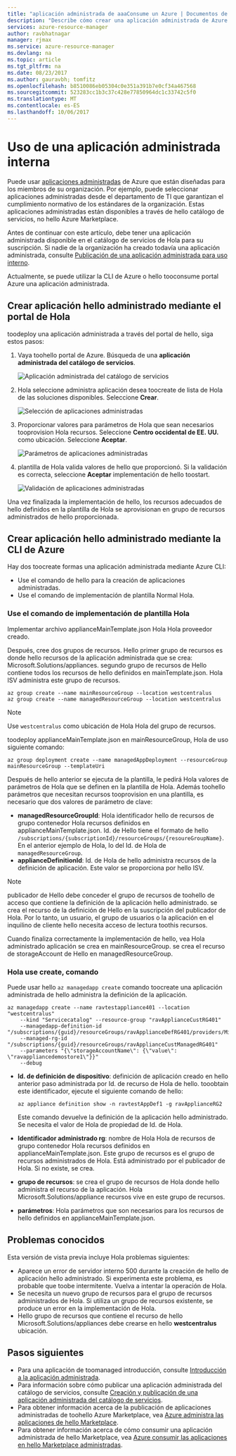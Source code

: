 ```yaml
---
title: "aplicación administrada de aaaConsume un Azure | Documentos de Microsoft"
description: "Describe cómo crear una aplicación administrada de Azure a partir de archivos publicados."
services: azure-resource-manager
author: ravbhatnagar
manager: rjmax
ms.service: azure-resource-manager
ms.devlang: na
ms.topic: article
ms.tgt_pltfrm: na
ms.date: 08/23/2017
ms.author: gauravbh; tomfitz
ms.openlocfilehash: b8510086eb05304c0e351a391b7e0cf34a467568
ms.sourcegitcommit: 523283cc1b3c37c428e77850964dc1c33742c5f0
ms.translationtype: MT
ms.contentlocale: es-ES
ms.lasthandoff: 10/06/2017
---
```

# <a name="consume-an-internal-managed-application"></a>Uso de una aplicación administrada interna

Puede usar [aplicaciones administradas](managed-application-overview.md) de Azure que están diseñadas para los miembros de su organización. Por ejemplo, puede seleccionar aplicaciones administradas desde el departamento de TI que garantizan el cumplimiento normativo de los estándares de la organización. Estas aplicaciones administradas están disponibles a través de hello catálogo de servicios, no hello Azure Marketplace.

Antes de continuar con este artículo, debe tener una aplicación administrada disponible en el catálogo de servicios de Hola para su suscripción. Si nadie de la organización ha creado todavía una aplicación administrada, consulte [Publicación de una aplicación administrada para uso interno](managed-application-publishing.md).

Actualmente, se puede utilizar la CLI de Azure o hello tooconsume portal Azure una aplicación administrada.

## <a name="create-hello-managed-application-by-using-hello-portal"></a>Crear aplicación hello administrado mediante el portal de Hola

toodeploy una aplicación administrada a través del portal de hello, siga estos pasos:

1. Vaya toohello portal de Azure. Búsqueda de una **aplicación administrada del catálogo de servicios**.

   ![Aplicación administrada del catálogo de servicios](./media/managed-application-consumption/create-service-catalog-managed-application.png)

1. Hola seleccione administra aplicación desea toocreate de lista de Hola de las soluciones disponibles. Seleccione **Crear**.

   ![Selección de aplicaciones administradas](./media/managed-application-consumption/select-offer.png)

1. Proporcionar valores para parámetros de Hola que sean necesarios tooprovision Hola recursos. Seleccione **Centro occidental de EE. UU.** como ubicación. Seleccione **Aceptar**.

   ![Parámetros de aplicaciones administradas](./media/managed-application-consumption/input-parameters.png)

1. plantilla de Hola valida valores de hello que proporcionó. Si la validación es correcta, seleccione **Aceptar** implementación de hello toostart.

   ![Validación de aplicaciones administradas](./media/managed-application-consumption/validation.png)

Una vez finalizada la implementación de hello, los recursos adecuados de hello definidos en la plantilla de Hola se aprovisionan en grupo de recursos administrados de hello proporcionada.

## <a name="create-hello-managed-application-by-using-azure-cli"></a>Crear aplicación hello administrado mediante la CLI de Azure

Hay dos toocreate formas una aplicación administrada mediante Azure CLI:

* Use el comando de hello para la creación de aplicaciones administradas.
* Use el comando de implementación de plantilla Normal Hola.

### <a name="use-hello-template-deployment-command"></a>Use el comando de implementación de plantilla Hola

Implementar archivo applianceMainTemplate.json Hola Hola proveedor creado.

Después, cree dos grupos de recursos. Hello primer grupo de recursos es donde hello recursos de la aplicación administrada que se crea: Microsoft.Solutions/appliances. segundo grupo de recursos de Hello contiene todos los recursos de hello definidos en mainTemplate.json. Hola ISV administra este grupo de recursos.

```azurecli
az group create --name mainResourceGroup --location westcentralus
az group create --name managedResourceGroup --location westcentralus
```

> [!NOTE]
> Use `westcentralus` como ubicación de Hola Hola del grupo de recursos.
>

toodeploy applianceMainTemplate.json en mainResourceGroup, Hola de uso siguiente comando:

```azurecli
az group deployment create --name managedAppDeployment --resourceGroup mainResourceGroup --templateUri
```

Después de hello anterior se ejecuta de la plantilla, le pedirá Hola valores de parámetros de Hola que se definen en la plantilla de Hola. Además toohello parámetros que necesitan recursos tooprovision en una plantilla, es necesario que dos valores de parámetro de clave:

- **managedResourceGroupId**: Hola identificador hello de recursos de grupo contenedor Hola recursos definidos en applianceMainTemplate.json. Id. de Hello tiene el formato de hello `/subscriptions/{subscriptionId}/resourceGroups/{resoureGroupName}`. En el anterior ejemplo de Hola, lo del Id. de Hola de `managedResourceGroup`.
- **applianceDefinitionId**: Id. de Hola de hello administra recursos de la definición de aplicación. Este valor se proporciona por hello ISV.

> [!NOTE]
> publicador de Hello debe conceder el grupo de recursos de toohello de acceso que contiene la definición de la aplicación hello administrado. se crea el recurso de la definición de Hello en la suscripción del publicador de Hola. Por lo tanto, un usuario, el grupo de usuarios o la aplicación en el inquilino de cliente hello necesita acceso de lectura toothis recursos.

Cuando finaliza correctamente la implementación de hello, vea Hola administrado aplicación se crea en mainResourceGroup. se crea el recurso de storageAccount de Hello en managedResourceGroup.

### <a name="use-hello-create-command"></a>Hola use create, comando

Puede usar hello `az managedapp create` comando toocreate una aplicación administrada de hello administra la definición de la aplicación.

```azurecli
az managedapp create --name ravtestappliance401 --location "westcentralus"
    --kind "Servicecatalog" --resource-group "ravApplianceCustRG401"
    --managedapp-definition-id "/subscriptions/{guid}/resourceGroups/ravApplianceDefRG401/providers/Microsoft.Solutions/applianceDefinitions/ravtestAppDef401"
    --managed-rg-id "/subscriptions/{guid}/resourceGroups/ravApplianceCustManagedRG401"
    --parameters "{\"storageAccountName\": {\"value\": \"ravappliancedemostore1\"}}"
    --debug
```

* **Id. de definición de dispositivo**: definición de aplicación creado en hello anterior paso administrada por Id. de recurso de Hola de hello. tooobtain este identificador, ejecute el siguiente comando de hello:

  ```azurecli
  az appliance definition show -n ravtestAppDef1 -g ravApplianceRG2
  ```

  Este comando devuelve la definición de la aplicación hello administrado. Se necesita el valor de Hola de propiedad de Id. de Hola.

* **Identificador administrado rg**: nombre de Hola Hola de recursos de grupo contenedor Hola recursos definidos en applianceMainTemplate.json. Este grupo de recursos es el grupo de recursos administrados de Hola. Está administrado por el publicador de Hola. Si no existe, se crea.
* **grupo de recursos**: se crea el grupo de recursos de Hola donde hello administra el recurso de la aplicación. Hola Microsoft.Solutions/appliance recursos vive en este grupo de recursos.
* **parámetros**: Hola parámetros que son necesarios para los recursos de hello definidos en applianceMainTemplate.json.

## <a name="known-issues"></a>Problemas conocidos

Esta versión de vista previa incluye Hola problemas siguientes:

* Aparece un error de servidor interno 500 durante la creación de hello de aplicación hello administrado. Si experimenta este problema, es probable que toobe intermitente. Vuelva a intentar la operación de Hola.
* Se necesita un nuevo grupo de recursos para el grupo de recursos administrados de Hola. Si utiliza un grupo de recursos existente, se produce un error en la implementación de Hola.
* Hello grupo de recursos que contiene el recurso de hello Microsoft.Solutions/appliances debe crearse en hello **westcentralus** ubicación.

## <a name="next-steps"></a>Pasos siguientes

* Para una aplicación de toomanaged introducción, consulte [Introducción a la aplicación administrada](managed-application-overview.md).
* Para información sobre cómo publicar una aplicación administrada del catálogo de servicios, consulte [Creación y publicación de una aplicación administrada del catálogo de servicios](managed-application-publishing.md).
* Para obtener información acerca de la publicación de aplicaciones administradas de toohello Azure Marketplace, vea [Azure administra las aplicaciones de hello Marketplace](managed-application-author-marketplace.md).
* Para obtener información acerca de cómo consumir una aplicación administrada de hello Marketplace, vea [Azure consumir las aplicaciones en hello Marketplace administradas](managed-application-consume-marketplace.md).
